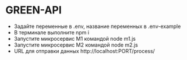 # GREEN-API

- Задайте переменные в .env, название переменных в .env-example
- В терминале выполните npm i 
- Запустите микросервис М1 командой node m1.js
- Запустите микросервис М2 командой node m2.js
- URL для отправки данных http://localhost:PORT/process/